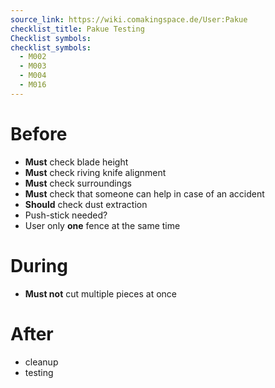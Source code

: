 ```yaml
---
source_link: https://wiki.comakingspace.de/User:Pakue
checklist_title: Pakue Testing
Checklist symbols: 
checklist_symbols: 
  - M002
  - M003
  - M004
  - M016
---
```


# Before
* **Must** check blade height
* **Must** check riving knife alignment
* **Must** check surroundings
* **Must** check that someone can help in case of an accident
* **Should** check dust extraction
* Push-stick needed?
* User only **one** fence at the same time

# During
* **Must not** cut multiple pieces at once

# After
* cleanup
* testing

